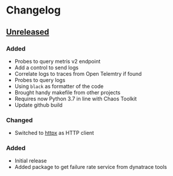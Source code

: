 # Changelog

## [Unreleased][]

[Unreleased]: https://github.com/chaostoolkit/chaostoolkit-dynatrace/compare/0.1.0...HEAD

### Added

* Probes to query metris v2 endpoint
* Add a control to send logs
* Correlate logs to traces from Open Telemtry if found
* Probes to query logs
* Using `black` as formatter of the code
* Brought handy makefile from other projects
* Requires now Python 3.7 in line with Chaos Toolkit
* Update github build

### Changed

* Switched to [httpx][] as HTTP client

[httpx]: https://www.python-httpx.org/

### Added

-   Initial release
-   Added package to get failure rate service from dynatrace tools